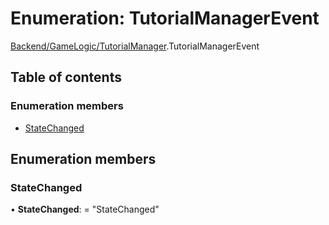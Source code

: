 # Enumeration: TutorialManagerEvent

[Backend/GameLogic/TutorialManager](../modules/backend_gamelogic_tutorialmanager.md).TutorialManagerEvent

## Table of contents

### Enumeration members

- [StateChanged](backend_gamelogic_tutorialmanager.tutorialmanagerevent.md#statechanged)

## Enumeration members

### StateChanged

• **StateChanged**: = "StateChanged"
